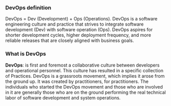  ### DevOps definition 
 
DevOps = Dev (Development) + Ops (Operations). DevOps is a software engineering culture and practice that strives to integrate software development (Dev) with software operation (Ops). DevOps aspires for shorter development cycles, higher deployment frequency, and more reliable releases that are closely aligned with business goals.
 
 ### What is DevOps 
 
**DevOps**: is first and foremost a collaborative culture between developers and operational personnel. This culture has resulted in a specific collection of Practices. DevOps is a grassroots movement, which implies it arose from the ground up. It was created by practitioners, for practitioners. The individuals who started the DevOps movement and those who are involved in it are generally those who are on the ground performing the real technical labor of software development and system operations.
